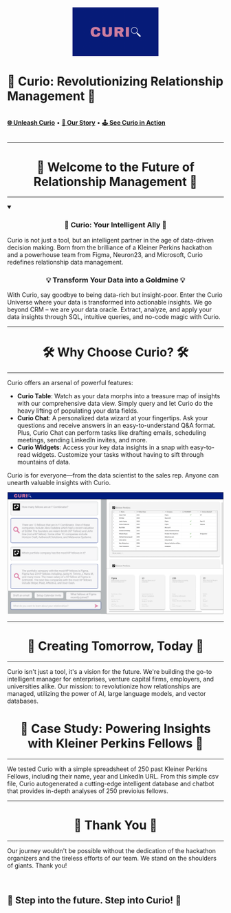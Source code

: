 <p align="center">
  <br>
  <img src="https://github.com/Curio-IRM/.github/blob/main/profile/curio.png" alt="Curio" width="200"/>
  <br>
  <h1>🚀 Curio: Revolutionizing Relationship Management 🚀</h1>
  <br>
  <a href="https://kp-fellows-documents.vercel.app/"><strong>🌐 Unleash Curio</strong></a> • 
  <a href="https://www.loom.com/share/7b8b3d11cb074de28de8418348f4c0ac"><strong>🎥 Our Story</strong></a> • 
  <a href="https://www.loom.com/share/143ed397944945c38f69a1a741475d41?sid=a27b6242-2793-45e4-9b8a-a6422e8bbc8a"><strong>🕹️ See Curio in Action</strong></a>
  <br>
  <br>
</p>

---

<div align="center">

# 🎯 Welcome to the Future of Relationship Management 🎯

</div>

---

<details open>
<summary><h3 align="center">🚀 Curio: Your Intelligent Ally 🚀</h3></summary>

Curio is not just a tool, but an intelligent partner in the age of data-driven decision making. Born from the brilliance of a Kleiner Perkins hackathon and a powerhouse team from Figma, Neuron23, and Microsoft, Curio redefines relationship data management.

<h3 align="center">💡 Transform Your Data into a Goldmine 💡</h3>

With Curio, say goodbye to being data-rich but insight-poor. Enter the Curio Universe where your data is transformed into actionable insights. We go beyond CRM – we are your data oracle. Extract, analyze, and apply your data insights through SQL, intuitive queries, and no-code magic with Curio.

</details>

---

<div align="center">

# 🛠️ Why Choose Curio? 🛠️

</div>

---

Curio offers an arsenal of powerful features:

- **Curio Table**: Watch as your data morphs into a treasure map of insights with our comprehensive data view. Simply query and let Curio do the heavy lifting of populating your data fields.
- **Curio Chat**: A personalized data wizard at your fingertips. Ask your questions and receive answers in an easy-to-understand Q&A format. Plus, Curio Chat can perform tasks like drafting emails, scheduling meetings, sending LinkedIn invites, and more.
- **Curio Widgets**: Access your key data insights in a snap with easy-to-read widgets. Customize your tasks without having to sift through mountains of data.

Curio is for everyone—from the data scientist to the sales rep. Anyone can unearth valuable insights with Curio.

<p align="center">
  <img src="https://github.com/Curio-IRM/.github/blob/main/profile/mockup.png" alt="Curio Vision"/>
</p>

---

<div align="center">

# 🚀 Creating Tomorrow, Today 🚀

</div>

---

Curio isn't just a tool, it's a vision for the future. We're building the go-to intelligent manager for enterprises, venture capital firms, employers, and universities alike. Our mission: to revolutionize how relationships are managed, utilizing the power of AI, large language models, and vector databases.

<div align="center">

# 💞 Case Study: Powering Insights with Kleiner Perkins Fellows 💞

</div>

---

We tested Curio with a simple spreadsheet of 250 past Kleiner Perkins Fellows, including their name, year and LinkedIn URL. From this simple csv file, Curio autogenerated a cutting-edge intelligent database and chatbot that provides in-depth analyses of 250 previoius fellows.

---

<div align="center">

# 🙏 Thank You 🙏

</div>

---

Our journey wouldn't be possible without the dedication of the hackathon organizers and the tireless efforts of our team. We stand on the shoulders of giants. Thank you!

<p align="center">
  <br>
  <h2>🎉 Step into the future. Step into Curio! 🎉</h2>
  <br>
</p>
